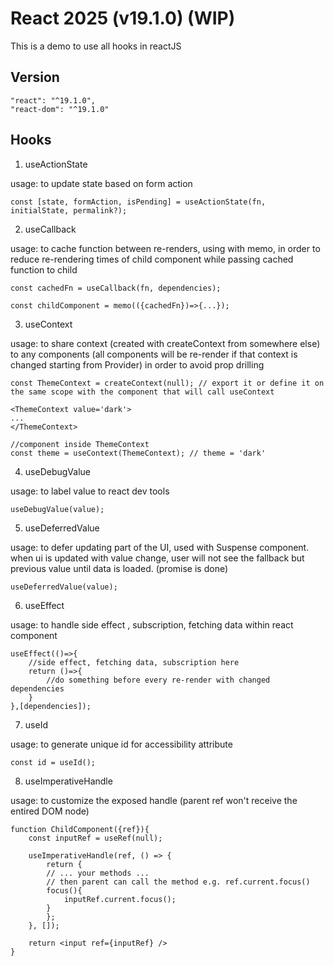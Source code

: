 # React 2025 (v19.1.0) (WIP)

This is a demo to use all hooks in reactJS

## Version

```
"react": "^19.1.0",
"react-dom": "^19.1.0"
```

## Hooks

1. useActionState

usage: to update state based on form action

```
const [state, formAction, isPending] = useActionState(fn, initialState, permalink?);
```

2. useCallback

usage: to cache function between re-renders, using with memo, in order to reduce re-rendering times of child component while passing cached function to child

```
const cachedFn = useCallback(fn, dependencies);

const childComponent = memo(({cachedFn})=>{...});
```

3. useContext

usage: to share context (created with createContext from somewhere else) to any components (all components will be re-render if that context is changed starting from Provider) in order to avoid prop drilling

```
const ThemeContext = createContext(null); // export it or define it on the same scope with the component that will call useContext

<ThemeContext value='dark'>
...
</ThemeContext>

//component inside ThemeContext
const theme = useContext(ThemeContext); // theme = 'dark'
```

4. useDebugValue

usage: to label value to react dev tools

```
useDebugValue(value);
```

5. useDeferredValue

usage: to defer updating part of the UI, used with Suspense component. when ui is updated with value change, user will not see the fallback but previous value until data is loaded. (promise is done)

```
useDeferredValue(value);
```

6. useEffect

usage: to handle side effect , subscription, fetching data within react component

```
useEffect(()=>{
    //side effect, fetching data, subscription here
    return ()=>{
        //do something before every re-render with changed dependencies
    }
},[dependencies]);
```

7. useId

usage: to generate unique id for accessibility attribute

```
const id = useId();
```

8. useImperativeHandle

usage: to customize the exposed handle (parent ref won't receive the entired DOM node)

```
function ChildComponent({ref}){
    const inputRef = useRef(null);

    useImperativeHandle(ref, () => {
        return {
        // ... your methods ...
        // then parent can call the method e.g. ref.current.focus()
        focus(){
            inputRef.current.focus();
        }
        };
    }, []);

    return <input ref={inputRef} />
}
```
